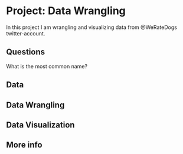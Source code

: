 # Project: Data Wrangling

In this project I am wrangling and visualizing data from @WeRateDogs twitter-account.


## Questions

What is the most common name?



## Data

## Data Wrangling

## Data Visualization

## More info
